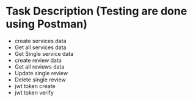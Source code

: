 # Task Description (Testing are done using Postman)
- create services data 
- Get all services data
- Get Single service data
- create review data
- Get all reviews data
- Update single review
- Delete single review
- jwt token create
- jwt token verify